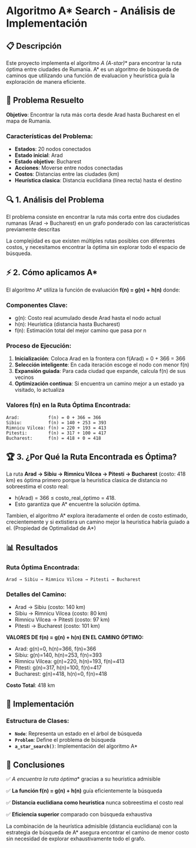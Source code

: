 # Algoritmo A* Search - Análisis de Implementación

## 📋 Descripción

Este proyecto implementa el algoritmo **A* (A-star)** para encontrar la ruta óptima entre ciudades de Rumania. A* es un algoritmo de búsqueda de caminos que utilizando una función de evaluacion y heurística guía la exploración de manera eficiente.

## 🎯 Problema Resuelto

**Objetivo**: Encontrar la ruta más corta desde Arad hasta Bucharest en el mapa de Rumania.

### Características del Problema:
- **Estados**: 20 nodos conectados
- **Estado inicial**: Arad
- **Estado objetivo**: Bucharest  
- **Acciones**: Moverse entre nodos conectadas
- **Costos**: Distancias entre las ciudades (km)
- **Heurística clasica**: Distancia euclidiana (línea recta) hasta el destino

## 🔍 1. Análisis del Problema

El problema consiste en encontrar la ruta más corta entre dos ciudades rumanas (Arad → Bucharest) en un grafo ponderado con las caracteristicas previamente descritas

La complejidad es que existen múltiples rutas posibles con diferentes costos, y necesitamos encontrar la óptima sin explorar todo el espacio de búsqueda.

## ⚡ 2. Cómo aplicamos A*

El algoritmo A* utiliza la función de evaluación **f(n) = g(n) + h(n)** donde:

### Componentes Clave:
- g(n): Costo real acumulado desde Arad hasta el nodo actual
- h(n): Heurística (distancia hasta Bucharest)
- f(n): Estimación total del mejor camino que pasa por n

### Proceso de Ejecución:
1. **Inicialización**: Coloca Arad en la frontera con f(Arad) = 0 + 366 = 366
2. **Selección inteligente**: En cada iteración escoge el nodo con menor f(n)
3. **Expansión guiada**: Para cada ciudad que expande, calcula f(n) de sus vecinos
4. **Optimización continua**: Si encuentra un camino mejor a un estado ya visitado, lo actualiza

### Valores f(n) en la Ruta Óptima Encontrada:
```
Arad:           f(n) = 0 + 366 = 366
Sibiu:          f(n) = 140 + 253 = 393
Rimnicu Vilcea: f(n) = 220 + 193 = 413
Pitesti:        f(n) = 317 + 100 = 417
Bucharest:      f(n) = 418 + 0 = 418
```

## 🏆 3. ¿Por Qué la Ruta Encontrada es Óptima?

La ruta **Arad → Sibiu → Rimnicu Vilcea → Pitesti → Bucharest** (costo: 418 km) es óptima primero porque la heuristica clasica de distancia no sobreestima el costo real: 
- h(Arad) = 366 ≤ costo_real_óptimo = 418.
- Esto garantiza que A* encuentre la solución óptima.

Tambien, el algoritmo A* explora iteradamente el orden de costo estimado, crecientemente y si extistiera un camino mejor la heuristica habría guiado a el. (Propiedad de Optimalidad de A*)

## 📊 Resultados

### Ruta Óptima Encontrada:
```
Arad → Sibiu → Rimnicu Vilcea → Pitesti → Bucharest
```

### Detalles del Camino:
- Arad → Sibiu (costo: 140 km)
- Sibiu → Rimnicu Vilcea (costo: 80 km)
- Rimnicu Vilcea → Pitesti (costo: 97 km)
- Pitesti → Bucharest (costo: 101 km)

**VALORES DE f(n) = g(n) + h(n) EN EL CAMINO ÓPTIMO:**
- Arad: g(n)=0, h(n)=366, f(n)=366
- Sibiu: g(n)=140, h(n)=253, f(n)=393
- Rimnicu Vilcea: g(n)=220, h(n)=193, f(n)=413
- Pitesti: g(n)=317, h(n)=100, f(n)=417
- Bucharest: g(n)=418, h(n)=0, f(n)=418

**Costo Total**: 418 km

## 🔧 Implementación

### Estructura de Clases:
- **`Node`**: Representa un estado en el árbol de búsqueda
- **`Problem`**: Define el problema de búsqueda
- **`a_star_search()`**: Implementación del algoritmo A*

## 🎯 Conclusiones

✅ **A* encuentra la ruta óptima** gracias a su heurística admisible

✅ **La función f(n) = g(n) + h(n)** guía eficientemente la búsqueda

✅ **Distancia euclidiana como heuristica** nunca sobreestima el costo real

✅ **Eficiencia superior** comparado con búsqueda exhaustiva

La combinación de la heurística admisible (distancia euclidiana) con la estrategia de búsqueda de A* asegura encontrar el camino de menor costo sin necesidad de explorar exhaustivamente todo el grafo.